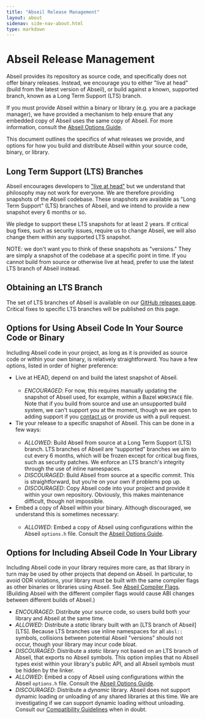 ```yaml
---
title: "Abseil Release Management"
layout: about
sidenav: side-nav-about.html
type: markdown
---
```


# Abseil Release Management

Abseil provides its repository as source code, and specifically does not offer
binary releases. Instead, we encourage you to either "live at head" (build
from the latest version of Abseil), or build against a known, supported branch,
known as a Long Term Support (LTS) branch.

If you must provide Abseil within a binary or library (e.g. you are a package
manager), we have provided a mechanism to help ensure that any embedded copy of
Abseil uses the same copy of Abseil. For more information, consult the
[Abseil Options Guide](/docs/cpp/guides/options).

This document outlines the specifics of what releases we provide, and options
for how you build and distribute Abseil within your source code, binary, or
library.

## Long Term Support (LTS) Branches

Abseil encourages developers to
["live at head"](https://abseil.io/blog/20171004-cppcon-plenary)
but we understand that philosophy may not work for everyone. We are therefore
providing snapshots of the Abseil codebase. These snapshots are available as
"Long Term Support" (LTS) branches of Abseil, and we intend to provide a new
snapshot every 6 months or so.

We pledge to support these LTS snapshots for at least 2 years. If critical bug
fixes, such as security issues, require us to change Abseil, we will also change
them within any supported LTS snapshot.

NOTE: we don't want you to think of these snapshots as "versions." They are
simply a snapshot of the codebase at a specific point in time. If you cannot
build from source or otherwise live at head, prefer to use the latest LTS
branch of Abseil instead.

## Obtaining an LTS Branch

The set of LTS branches of Abseil is available on our [GitHub releases
page](https://github.com/abseil/abseil-cpp/releases). Critical fixes to specific
LTS branches will be published on this page.

## Options for Using Abseil Code In Your Source Code or Binary

Including Abseil code in your project, as long as it is provided as source
code or within your own binary, is relatively straightforward. You have a few
options, listed in order of higher preference:

* Live at HEAD, depend on and build the latest snapshot of Abseil.<br/><br/>
    * *ENCOURAGED*: For now, this requires manually updating the snapshot of
      Abseil used, for example, within a Bazel `WORKSPACE` file. Note that if
      you build from source and use an unsupported build system, we can't
      support you at the moment, though we are open to adding support if you
      [contact us](mailto:abseil-io@googlegroups.com) or provide us with a pull
      request.
*   Tie your release to a specific snapshot of Abseil. This can be
    done in a few ways:<br/><br/>
    * *ALLOWED*: Build Abseil from source at a Long Term Support (LTS)
      branch. LTS branches of Abseil are “supported” branches we aim to cut
      every 6 months, which will be frozen except for critical bug fixes, such
      as security patches. We enforce an LTS branch's integrity through the use
      of inline namespaces.
    * *DISCOURAGED*: Build Abseil from source at a specific commit. This is
      straightforward, but you’re on your own if problems pop up.
    * *DISCOURAGED*: Copy Abseil code into your project and provide it within
      your own repository. Obviously, this makes maintenance difficult, though
      not impossible.
*   Embed a copy of Abseil within your binary. Although discouraged, we
    understand this is sometimes necessary:<br/><br/>
    * *ALLOWED*: Embed a copy of Abseil using configurations within the Abseil
      `options.h` file. Consult the
      [Abseil Options Guide](/docs/cpp/guides/options).

## Options for Including Abseil Code In Your Library

Including Abseil code in your library requires more care, as that library in
turn may be used by other projects that depend on Abseil. In particular, to
avoid ODR violations, your library must be built with the same compiler flags
as other binaries or libraries using Abseil. See
[Abseil Compiler Flags](/docs/cpp/platforms/compilerflags).
(Building Abseil with the different compiler flags would cause ABI changes
between different builds of Abseil.)

* *ENCOURAGED*: Distribute your source code, so users build both your library
  and Abseil at the same time.
* *ALLOWED*: Distribute a *static* library built with an
  [LTS branch of Abseil][LTS]. Because LTS branches use inline namespaces for
  all `absl::` symbols, collisions between potential Abseil "versions" should
  not occur, though your library may incur code bloat.
* *DISCOURAGED*: Distribute a *static* library not based on an LTS branch of
  Abseil, that exports no Abseil symbols. This option implies that no Abseil
  types exist within your library's public API, and all Abseil symbols must be
  hidden by the linker.
* *ALLOWED*: Embed a copy of Abseil using configurations within the Abseil
  `options.h` file. Consult the
  [Abseil Options Guide](/docs/cpp/guides/options).
* *DISCOURAGED*: Distribute a *dynamic* library. Abseil does not support dynamic
  loading or unloading of any shared libraries at this time. We are
  investigating if we can support dynamic loading without unloading. Consult
  our [Compatibility Guidelines](compatibility) when in
  doubt.

